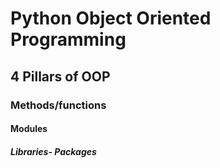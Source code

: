 # Python Object Oriented Programming
## 4 Pillars of OOP
### Methods/functions
#### Modules
##### Libraries- Packages
